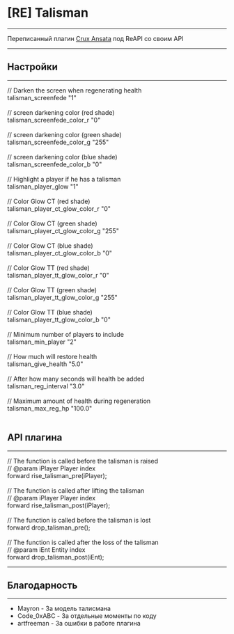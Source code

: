 <h1>[RE] Talisman</h1>
<hr>
Переписанный плагин <a href="https://c-s.net.ua/forum/topic74308.html">Crux Ansata</a> под ReAPI со своим API
<hr>
<h2>Настройки</h2>
<hr>
// Darken the screen when regenerating health<br>
talisman_screenfede "1"<br>
<br>
// screen darkening color (red shade)<br>
talisman_screenfede_color_r "0"<br>
<br>
// screen darkening color (green shade)<br>
talisman_screenfede_color_g "255"<br>
<br>
// screen darkening color (blue shade)<br>
talisman_screenfede_color_b "0"<br>
<br>
// Highlight a player if he has a talisman<br>
talisman_player_glow "1"<br>
<br>
// Color Glow CT (red shade)<br>
talisman_player_ct_glow_color_r "0"<br>
<br>
// Color Glow CT (green shade)<br>
talisman_player_ct_glow_color_g "255"<br>
<br>
// Color Glow CT (blue shade)<br>
talisman_player_ct_glow_color_b "0"<br>
<br>
// Color Glow TT (red shade)<br>
talisman_player_tt_glow_color_r "0"<br>
<br>
// Color Glow TT (green shade)<br>
talisman_player_tt_glow_color_g "255"<br>
<br>
// Color Glow TT (blue shade)<br>
talisman_player_tt_glow_color_b "0"<br>
<br>
// Minimum number of players to include<br>
talisman_min_player "2"<br>
<br>
// How much will restore health<br>
talisman_give_health "5.0"<br>
<br>
// After how many seconds will health be added<br>
talisman_reg_interval "3.0"<br>
<br>
// Maximum amount of health during regeneration<br>
talisman_max_reg_hp "100.0"<br>
<br>
<h2> API плагина</h2>
<hr>
// The function is called before the talisman is raised<br>
// @param iPlayer  Player index<br>
forward rise_talisman_pre(iPlayer);<br>
<br>
// The function is called after lifting the talisman<br>
// @param iPlayer  Player index<br>
forward rise_talisman_post(iPlayer);<br>
<br>
// The function is called before the talisman is lost<br>
forward drop_talisman_pre();<br>
<br>
// The function is called after the loss of the talisman<br>
// @param iEnt     Entity index<br>
forward drop_talisman_post(iEnt);
<hr>
<h2>Благодарность</h2>
<hr>
<ul>
<li>Mayron - За модель талисмана</li>
<li>Code_0xABC - За отдельные моменты по коду</li>
<li>artfreeman - За ошибки в работе плагина</li>
</ul>
